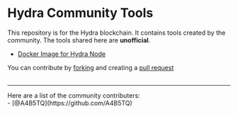 # Hydra Community Tools
This repository is for the Hydra blockchain. It contains tools created by the community. The tools shared here are **unofficial**. <br />

- [Docker Image for Hydra Node](https://hub.docker.com/repository/docker/locktrip/hydra-node)

You can contribute by [forking](https://docs.github.com/en/github/collaborating-with-issues-and-pull-requests/working-with-forks) and creating a [pull request](https://docs.github.com/en/github/collaborating-with-issues-and-pull-requests/proposing-changes-to-your-work-with-pull-requests)<br /> <br />
<hr />
Here are a list of the community contributers: <br />
- [@A4B5TQ](https://github.com/A4B5TQ)
